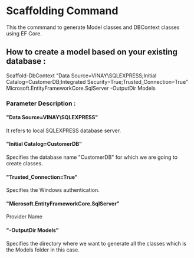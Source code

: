 
# Scaffolding Command

This the commmand to generate Model classes and DBContext classes using EF Core.
## How to create a model based on your existing database :

Scaffold-DbContext "Data Source=VINAY\SQLEXPRESS;Initial Catalog=CustomerDB;Integrated Security=True;Trusted_Connection=True" Microsoft.EntityFrameworkCore.SqlServer -OutputDir Models


### Parameter Description :
#### "Data Source=VINAY\SQLEXPRESS"
It refers to local SQLEXPRESS database server.
#### "Initial Catalog=CustomerDB"
Specifies the database name "CustomerDB" for which we are going to create classes.
#### "Trusted_Connection=True"
Specifies the Windows authentication.
#### "Microsoft.EntityFrameworkCore.SqlServer"
Provider Name
#### "-OutputDir Models"
Specifies the directory where we want to generate all the classes which is the Models folder in this case.
